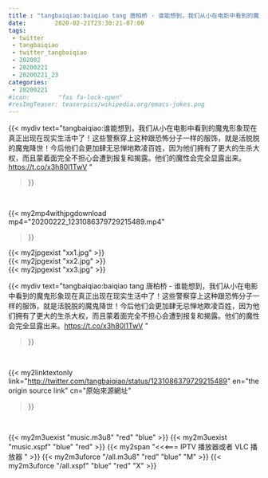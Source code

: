 ```yaml
---
title : "tangbaiqiao:baiqiao tang 唐柏桥 - 谁能想到，我们从小在电影中看到的魔鬼形象现在真正出现在现实生活中了！这些警察穿上这种跟恐怖分子一样的服饰，就是活脱脱的魔鬼降世！今后他们会更加肆无忌惮地欺凌百姓，因为他们拥有了更大的生杀大权，而且蒙着面完全不担心会遭到报复和揭露。他们的魔性会完全显露出来。https://t.co/x3h80l1TwV "
date:        2020-02-21T23:30:21-07:00
tags:
 - twitter
 - tangbaiqiao
 - twitter_tangbaiqiao
 - 202002
 - 20200221
 - 20200221_23
categories:
 - 20200221
#icon:        "fas fa-lock-open"
#resImgTeaser: teaserpics/wikipedia.org/emacs-jokes.png
---
```


{{< mydiv text="tangbaiqiao:谁能想到，我们从小在电影中看到的魔鬼形象现在真正出现在现实生活中了！这些警察穿上这种跟恐怖分子一样的服饰，就是活脱脱的魔鬼降世！今后他们会更加肆无忌惮地欺凌百姓，因为他们拥有了更大的生杀大权，而且蒙着面完全不担心会遭到报复和揭露。他们的魔性会完全显露出来。https://t.co/x3h80l1TwV "
>}}
<br>


{{< my2mp4withjpgdownload mp4="20200222_1231086379729215489.mp4"
>}}

{{< my2jpgexist "xx1.jpg" >}}<br>
{{< my2jpgexist "xx2.jpg" >}}<br>
{{< my2jpgexist "xx3.jpg" >}}<br>



{{< mydiv text="tangbaiqiao:baiqiao tang 唐柏桥 - 谁能想到，我们从小在电影中看到的魔鬼形象现在真正出现在现实生活中了！这些警察穿上这种跟恐怖分子一样的服饰，就是活脱脱的魔鬼降世！今后他们会更加肆无忌惮地欺凌百姓，因为他们拥有了更大的生杀大权，而且蒙着面完全不担心会遭到报复和揭露。他们的魔性会完全显露出来。https://t.co/x3h80l1TwV "
>}}
<br>

{{< my2linktextonly link="http://twitter.com/tangbaiqiao/status/1231086379729215489"
en="the origin source link" cn="原始來源網址"
>}}


<br>

{{< my2m3uexist "music.m3u8" "red"  "blue" >}} {{< my2m3uexist "music.xspf" "blue" "red"  >}} {{< my2span "<<<=== IPTV 播放器或者 VLC 播放器 " >}} {{< my2m3uforce "/all.m3u8" "red"  "blue" "M" >}} {{< my2m3uforce "/all.xspf" "blue" "red"  "X" >}} 
